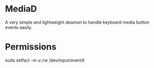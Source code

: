 # MediaD
A very simple and lightweight deamon to handle keyboard media button events easily.

# Permissions
sudo setfacl -m u:<USER>:rw /dev/input/eventX
